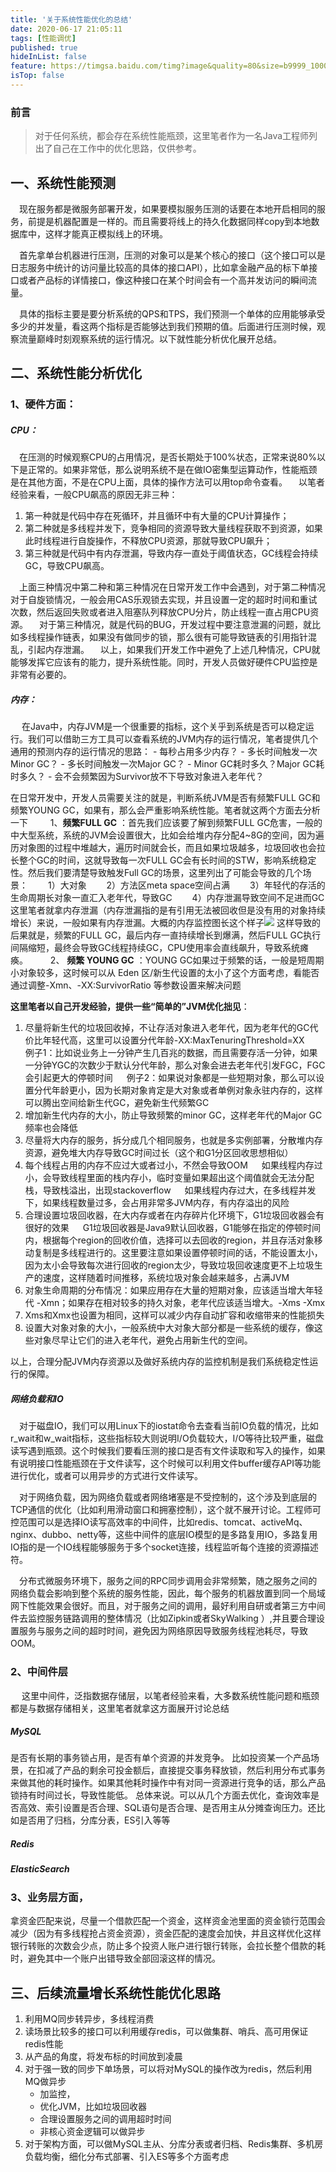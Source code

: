 ```yaml
---
title: '关于系统性能优化的总结'
date: 2020-06-17 21:05:11
tags: [性能调优]
published: true
hideInList: false
feature: https://timgsa.baidu.com/timg?image&quality=80&size=b9999_10000&sec=1592810879330&di=84a8094e31dabae6a1cbe120e32baa9e&imgtype=0&src=http%3A%2F%2Fpcs4.clubstatic.lenovo.com.cn%2Fdata%2Fattachment%2Fforum%2F201610%2F05%2F151814x05lyhh1x0w8519w.jpg
isTop: false
---
```


### 前言
>   对于任何系统，都会存在系统性能瓶颈，这里笔者作为一名Java工程师列出了自己在工作中的优化思路，仅供参考。

  

## 一、系统性能预测
&emsp;现在服务都是微服务部署开发，如果要模拟服务压测的话要在本地开启相同的服务，前提是机器配置是一样的。而且需要将线上的持久化数据同样copy到本地数据库中，这样才能真正模拟线上的环境。

&emsp;首先拿单台机器进行压测，压测的对象可以是某个核心的接口（这个接口可以是日志服务中统计的访问量比较高的具体的接口API），比如拿金融产品的标下单接口或者产品标的详情接口，像这种接口在某个时间会有一个高并发访问的瞬间流量。

&emsp;具体的指标主要是要分析系统的QPS和TPS，我们预测一个单体的应用能够承受多少的并发量，看这两个指标是否能够达到我们预期的值。后面进行压测时候，观察流量巅峰时刻观察系统的运行情况。以下就性能分析优化展开总结。
<br>

## 二、系统性能分析优化
### 1、硬件方面：
##### CPU：
 &emsp;在压测的时候观察CPU的占用情况，是否长期处于100%状态，正常来说80%以下是正常的。如果非常低，那么说明系统不是在做IO密集型运算动作，性能瓶颈是在其他方面，不是在CPU上面，具体的操作方法可以用top命令查看。
 &emsp;以笔者经验来看，一般CPU飙高的原因无非三种：
 1. 第一种就是代码中存在死循环，并且循环中有大量的CPU计算操作；
 2. 第二种就是多线程并发下，竞争相同的资源导致大量线程获取不到资源，如果此时线程进行自旋操作，不释放CPU资源，那就导致CPU飙升；
 3. 第三种就是代码中有内存泄漏，导致内存一直处于阈值状态，GC线程会持续GC，导致CPU飙高。
   
 &emsp;上面三种情况中第二种和第三种情况在日常开发工作中会遇到，对于第二种情况对于自旋锁情况，一般会用CAS乐观锁去实现，并且设置一定的超时时间和重试次数，然后返回失败或者进入阻塞队列释放CPU分片，防止线程一直占用CPU资源。
 &emsp;对于第三种情况，就是代码的BUG，开发过程中要注意泄漏的问题，就比如多线程操作链表，如果没有做同步的锁，那么很有可能导致链表的引用指针混乱，引起内存泄漏。
 &emsp;以上，如果我们开发工作中避免了上述几种情况，CPU就能够发挥它应该有的能力，提升系统性能。同时，开发人员做好硬件CPU监控是非常有必要的。
##### 内存：
  &emsp; 在Java中，内存JVM是一个很重要的指标，这个关乎到系统是否可以稳定运行。我们可以借助三方工具可以查看系统的JVM内存的运行情况，笔者提供几个通用的预测内存的运行情况的思路：
    - 每秒占用多少内存？
    - 多长时间触发一次Minor GC？
    - 多长时间触发一次Major GC？
    - Minor  GC耗时多久？Major  GC耗时多久？
    - 会不会频繁因为Survivor放不下导致对象进入老年代？
    
在日常开发中，开发人员需要关注的就是，判断系统JVM是否有频繁FULL GC和频繁YOUNG GC，如果有，那么会严重影响系统性能。笔者就这两个方面去分析一下
 &emsp;&emsp; 1、**频繁FULL GC** ：首先我们应该要了解到频繁FULL GC危害，一般的中大型系统，系统的JVM会设置很大，比如会给堆内存分配4~8G的空间，因为遍历对象图的过程中堆越大，遍历时间就会长，而且如果垃圾越多，垃圾回收也会拉长整个GC的时间，这就导致每一次FULL GC会有长时间的STW，影响系统稳定性。然后我们要清楚导致触发Full GC的场景，这里列出了可能会导致的几个场景：
&emsp;&emsp;1）大对象
&emsp;&emsp;2）方法区meta space空间占满
&emsp;&emsp;3）年轻代的存活的生命周期长对象一直汇入老年代，导致GC
&emsp;&emsp;4）内存泄漏导致空间不足进而GC
这里笔者就拿内存泄漏（内存泄漏指的是有引用无法被回收但是没有用的对象持续增长）来说，一般如果有内存泄漏。大概的内存监控图长这个样子![](https://zhangyaoo.github.io/post-images/1592463486063.png)
这样导致的后果就是，频繁的FULL GC，最后内存一直持续增长到爆满，然后FULL GC执行间隔缩短，最终会导致GC线程持续GC，CPU使用率会直线飙升，导致系统瘫痪。
 &emsp;&emsp;  2、 **频繁 YOUNG GC**  ：YOUNG GC如果过于频繁的话，一般是短周期小对象较多，这时候可以从 Eden 区/新生代设置的太小了这个方面考虑，看能否通过调整-Xmn、-XX:SurvivorRatio 等参数设置来解决问题
  

  **这里笔者以自己开发经验，提供一些“简单的”JVM优化拙见**：
1. 尽量将新生代的垃圾回收掉，不让存活对象进入老年代，因为老年代的GC代价比年轻代高，这里可以设置分代年龄-XX:MaxTenuringThreshold=XX
&emsp; 例子1：比如说业务上一分钟产生几百兆的数据，而且需要存活一分钟，如果一分钟YGC的次数少于默认分代年龄，那么对象会进去老年代引发FGC，FGC会引起更大的停顿时间
&emsp; 例子2：如果说对象都是一些短期对象，那么可以设置分代年龄更小，因为长期对象肯定是大对象或者单例对象永驻内存的，这样可以腾出空间给新生代GC，避免新生代频繁GC
2. 增加新生代内存的大小，防止导致频繁的minor GC，这样老年代的Major GC频率也会降低
3. 尽量将大内存的服务，拆分成几个相同服务，也就是多实例部署，分散堆内存资源，避免堆大内存导致GC时间过长（这个和G1分区回收思想相似）
4. 每个线程占用的内存不应过大或者过小，不然会导致OOM
&emsp; 如果线程内存过小，会导致线程里面的栈内存小，临时变量如果超出这个阈值就会无法分配栈，导致栈溢出，出现stackoverflow
&emsp; 如果线程内存过大，在多线程并发下，如果线程数量过多，会占用非常多JVM内存，有内存溢出的风险
5. 合理设置垃圾回收器，在大内存或者在内存碎片化环境下，G1垃圾回收器会有很好的效果
&emsp; G1垃圾回收器是Java9默认回收器，G1能够在指定的停顿时间内，根据每个region的回收价值，选择可以去回收的region，并且存活对象移动复制是多线程进行的。这里要注意如果设置停顿时间的话，不能设置太小，因为太小会导致每次进行回收的region太少，导致垃圾回收速度更不上垃圾生产的速度，这样随着时间推移，系统垃圾对象会越来越多，占满JVM
6. 对象生命周期的分布情况：如果应用存在大量的短期对象，应该适当增大年轻代 -Xmn；如果存在相对较多的持久对象，老年代应该适当增大。-Xms -Xmx
7. Xms和Xmx也设置为相同，这样可以减少内存自动扩容和收缩带来的性能损失
8. 设置大对象对象的大小，一般系统中大对象大部分都是一些系统的缓存，像这些对象尽早让它们的进入老年代，避免占用新生代的空间。

以上，合理分配JVM内存资源以及做好系统内存的监控机制是我们系统稳定性运行的保障。

##### 网络负载和IO
&emsp;对于磁盘IO，我们可以用Linux下的iostat命令去查看当前IO负载的情况，比如r_wait和w_wait指标，这些指标较大则说明I/O负载较大，I/O等待比较严重，磁盘读写遇到瓶颈。这个时候我们要看压测的接口是否有文件读取和写入的操作，如果有说明接口性能瓶颈在于文件读写，这个时候可以利用文件buffer缓存API等功能进行优化，或者可以用异步的方式进行文件读写。

&emsp;对于网络负载，因为网络负载或者网络堵塞是不受控制的，这个涉及到底层的TCP通信的优化（比如利用滑动窗口和拥塞控制），这个就不展开讨论。工程师可控范围可以是选择IO读写高效率的中间件，比如redis、tomcat、activeMq、nginx、dubbo、netty等，这些中间件的底层IO模型的是多路复用IO，多路复用IO指的是一个IO线程能够服务于多个socket连接，线程监听每个连接的资源描述符。

&emsp;分布式微服务环境下，服务之间的RPC同步调用会非常频繁，随之服务之间的网络负载会影响到整个系统的服务性能，因此，每个服务的机器放置到同一个局域网下性能效果会很好。而且，对于服务之间的调用，最好利用自研或者第三方中间件去监控服务链路调用的整体情况（比如Zipkin或者SkyWalking ）,并且要合理设置服务与服务之间的超时时间，避免因为网络原因导致服务线程池耗尽，导致OOM。


###  2、中间件层
&emsp; 这里中间件，泛指数据存储层，以笔者经验来看，大多数系统性能问题和瓶颈都是与数据存储相关，这里笔者就拿这方面展开讨论总结
##### MySQL

是否有长期的事务锁占用，是否有单个资源的并发竞争。
比如投资某一个产品场景，在扣减了产品的剩余可投金额后，直接提交事务释放锁，然后利用分布式事务来做其他的耗时操作。如果其他耗时操作中有对同一资源进行竞争的话，那么产品锁持有时间过长，导致性能低。
总体来说。可以从几个方面去优化，查询效率是否高效、索引设置是否合理、SQL语句是否合理、是否用主从分摊查询压力。还比如是否用了归档，分库分表，ES引入等等
##### Redis
##### ElasticSearch


###  3、业务层方面，
拿资金匹配来说，尽量一个借款匹配一个资金，这样资金池里面的资金锁行范围会减少（因为有多线程抢占资金资源），资金匹配的速度会加快，并且这样优化这样银行转账的次数会少点，防止多个投资人账户进行银行转账，会拉长整个借款的耗时，避免其中一个账户出错导致全部回滚这样的情况。

## 三、后续流量增长系统性能优化思路
1. 利用MQ同步转异步，多线程消费
2. 读场景比较多的接口可以利用缓存redis，可以做集群、哨兵、高可用保证redis性能
3. 从产品的角度，将发布标的时间放到凌晨
4. 对于强一致的同步下单场景，可以将对MySQL的操作改为redis，然后利用MQ做异步
    - 加监控，
    - 优化JVM，比如垃圾回收器
    - 合理设置服务之间的调用超时时间
    - 非核心资金逻辑可以做异步
5. 对于架构方面，可以做MySQL主从、分库分表或者归档、Redis集群、多机房负载均衡，细化分布式部署、引入ES等多个方面考虑